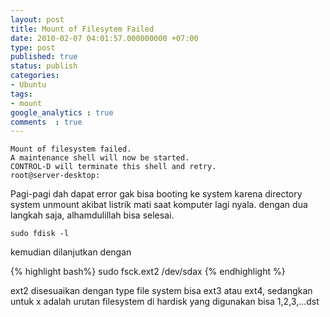 ```yaml
---
layout: post
title: Mount of Filesytem Failed
date: 2010-02-07 04:01:57.000000000 +07:00
type: post
published: true
status: publish
categories:
- Ubuntu
tags:
- mount
google_analytics : true
comments  : true
---
```


    Mount of filesystem failed.
    A maintenance shell will now be started.
    CONTROL-D will terminate this shell and retry.
    root@server-desktop:


Pagi-pagi dah dapat error gak bisa booting ke system karena directory system unmount akibat listrik mati saat komputer lagi nyala. dengan dua langkah saja, alhamdulillah bisa selesai.

    sudo fdisk -l

kemudian dilanjutkan dengan

{% highlight bash%}
sudo fsck.ext2 /dev/sdax
{% endhighlight %}


ext2 disesuaikan dengan type file system bisa ext3 atau ext4, sedangkan untuk x adalah urutan filesystem di hardisk yang digunakan bisa 1,2,3,...dst
